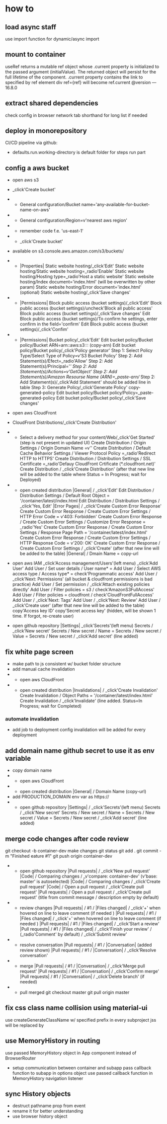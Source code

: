 # how to
## load async staff
use import function for dynamic/async import

## mount to container
useRef returns a mutable ref object whose .current property is initialized to the passed argument (initialValue). The returned object will persist for the full lifetime of the component.
.current property contains the link to specified by ref element
    div ref={ref} will become ref.current
    @version — 16.8.0

## extract shared dependencies
check config in browser network tab
    shorthand for long list if needed

## deploy in monorepository
CI/CD pipeline via github:
- defaults.run.working-directory    is default folder for steps run part

## config a aws bucket
- open aws s3
- _click'Create bucket'
- - General configuration/Bucket name='any-available-for-bucket-name-on-aws'
- - General configuration/Region=v'nearest aws region'
- - remember code f.e. 'us-east-1'
- - _click'Create bucket'
- available on s3.console.aws.amazon.com/s3/buckets/<bucket-name>
- - |Properties|
    Static website hosting/_click'Edit'
    Static website hosting/Static website hosting=_radio'Enable'
    Static website hosting/Hosting type=_radio'Host a static website'
    Static website hosting/Index document='index.html'                    (will be overwritten by other param)
    Static website hosting/Error document='index.html'                    (optional)
    Static website hosting/_click'Save changes'
- - |Permissions|
    Block public access (bucket settings)/_click'Edit'
    Block public access (bucket settings)/uncheck'Block all public access'
    Block public access (bucket settings)/_click'Save changes'
    Edit Block public access (bucket settings)/To confirm he settings, enter confirm in the field='confirm'
    Edit Block public access (bucket settings)/_click'Confim'
- - |Permissions|
    Bucket policy/_click'Edit'
    Edit bucket policy/Bucket policy/Bucket ARN=arn::aws:s3:::<bucket-name>  (copy-arn)
    Edit bucket policy/Bucket policy/_click'Policy generator'
    Step 1: Select Policy Type/Select Type of Policy=v'S3 Bucket Policy'
    Step 2: Add Statement(s)/Efect=_radio'Allow'
    Step 2: Add Statement(s)/Principal='*'
    Step 2: Add Statement(s)/Actions=v'GetObject'
    Step 2: Add Statement(s)/Amazon Resourse Name (ARN)=_paste-arn/*
    Step 2: Add Statement(s)/_click'Add Statement'
    should be added line in table
    Step 3: Generate Policy/_click'Generate Policy'
    copy-generated-policy
    Edit bucket policy/Bucket policy/Policy=_paste-generated-policy
    Edit bucket policy/Bucket policy/_click'Save changes'

- open aws CloudFront
- CloudFront Distributions/_click'Create Distribution'
- - Select a delivery method for your content/Web/_click'Get Started'           (step is not present in updated UI)
    Create Distribution / Origin Settings / Origin Domain Name =v'<bucket-name>'
    Create Distribution / Default Cache Behavior Settings / Viewer Protocol Policy =_radio'Redirect HTTP to HTTPS'
    Create Distribution / Distribution Settings / SSL Certificate =_radio'Defauy CloudFront Crtificate (*.cloudfront.net)'
    Create Distribution / _click'Create Distribution'          (after that new line will be added to the table where Status = In Progress; wait for Deployed)
- - open created distribution
|General| / _click'Edit'
    Edit Distribution / Distribution Settings / Default Root Object = '/container/latest/index.html
    Edit Distribution / Distribution Settings / _click'Yes, Edit'
|Error Pages| / _click'Create Custom Error Response'
    Create Custom Error Response / Create Custom Error Settings / HTTP Error Code = v'403: Forbidden' 
    Create Custom Error Response / Create Custom Error Settings / Customize Error Response = _radio'Yes' 
    Create Custom Error Response / Create Custom Error Settings / Response Page Path = '/container/latest/index.html'
    Create Custom Error Response / Create Custom Error Settings / HTTP Response Code = v'200: OK' 
    Create Custom Error Response / Create Custom Error Settings / _click'Create'          (after that new line will be added to the table)
|General| / Dmain Name = copy-url

- open aws IAM
_click'Access management/Users'(left menu)
_click'Add User'
    Add User / Set user details / User name* = <project-ci-user-name>
    Add User / Select AWS access type / Access type* = check'Programmatic access'
    Add User / _click'Next: Permissions'
    (all bucket & cloudfront permissions is bad practice)
    Add User / Set permission / _click'Attach existing policies directly'
    Add User / Filter policies = s3 / check'AmazonS3FullAccess'
    Add User / Filter policies = cloudfront / check'CloudFrontFullAccess'
    Add User / _click'Next: Tags'
    Add User / _click'Next: Review'
    Add User / _click'Create user'          (after that new line will be added to the table)
    copy'Access key ID'
    copy'Secret access key' (hidden, will be shown 1 time. If forgot, re-create user)

- open github repository
|Settings| 
_click'Secrets'(left menu)
Secrets / _click'New secret'
    Secrets / New secret / Name = <key-name>
    Secrets / New secret / Value = <key-value>
    Secrets / New secret / _click'Add secret'      (line added)

## fix white page screen
- make path to js consistent w/ bucket folder structure 
- add manual cache invalidation
- - open aws CloudFront
- - open created distribution
|Invalidations| / _click'Create Invalidation'
Create Invalidation / Object Paths = '/container/latest/index.html'
Create Invalidation / _click'Invalidate'       (line added. Status=In Progress; wait for Completed)

### automate invalidation
- add job to deployment config
invalidation will be added for every deployment

## add domain name github secret to use it as env variable
- copy domain name
- - open aws CloudFront
- - open created distribution
|General| / Domain Name          (copy-url)
- add PRODUCTION_DOMAIN env var as https://<copied-url>
- - open github repository
|Settings| / _click'Secrets'(left menu)
Secrets / _click'New secret'
    Secrets / New secret / Name = <key-name>
    Secrets / New secret / Value = <key-value>
    Secrets / New secret / _click'Add secret'      (line added)

## merge code changes after code review
git checkout -b container-dev
make changes
git status
git add .
git commit -m "Finished eature #1"
git push origin container-dev
- - open github repository
|Pull requests| / _click'New pull request'
|Code| / Comparing changes / _v'compare: container-dev'      (v'base: master' is autoselected)
|Code| / Comparing changes / _click'Create pull request'
|Code| / Open a pull request / _click'Create pull request'
|Pull requests| / Open a pull request / _click'Create pull request'     (title from commit message / description empty by default)
- - review changes
|Pull requests| / <commit-message> #1 / |Files changed| / _click'+' when hovered on line to leave comment (if needed )
|Pull requests| / <commit-message> #1 / |Files changed| / _click'+' when hovered on line to leave comment (if needed ) 
|Pull requests| / <commit-message> #1 / |Files changed| / _click'Start a review'
|Pull requests| / <commit-message> #1 / |Files changed| / _click'Finish your review' / (_radio'Comment' by default) / _click'Submit review'
- - resolve conversation
|Pull requests| / <commit-message> #1 / |Conversation|                        (added review shown)
|Pull requests| / <commit-message> #1 / |Conversation| / _click'Resolve conversation'
- - merge
|Pull requests| / <commit-message> #1 / |Conversation| / _click'Merge pull request'
|Pull requests| / <commit-message> #1 / |Conversation| / _click'Confirm merge'
|Pull requests| / <commit-message> #1 / |Conversation| / _click'Delete branch' (if needed)
- - pull merged
git checkout master
git pull origin master

## fix css class name collision using material-ui
use createGenerateClassName w/ specified prefix in every subproject
jss<N> will be replaced by <prefix-name><N> 

## use MemoryHistory in routing
use passed MemoryHistory object in App component instead of BrowserRouter
- setup communication between container and subapp
pass callback function to subapp in options object
use passed callback function in MemoryHistory navigation listener

## sync History objects
- destruct pathname prop from event
- rename it for better understanding
- use browser history object



